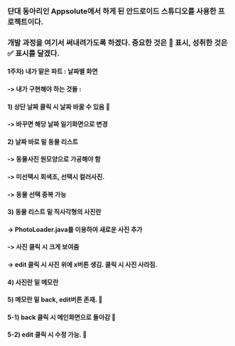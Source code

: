 ### 단대 동아리인 Appsolute에서 하게 된 안드로이드 스튜디오를 사용한 프로젝트이다.
### 개발 과정을 여기서 써내려가도록 하겠다. 중요한 것은 🤩 표시, 성취한 것은 ✅ 표시를 달겠다.

#### 1주차) 내가 맡은 파트 : 날짜별 화면
#### -> 내가 구현해야 하는 것들 :
####  1) 상단 날짜 클릭 시 날짜 바꿀 수 있음 🤩
####                             -> 바꾸면 해당 날짜 일기화면으로 변경
####  2) 날짜 바로 밑 동물 리스트 
####                             -> 동물사진 원모양으로 가공해야 함
####                             -> 미선택시 회색조, 선택시 컬러사진.
####                             -> 동물 선택 중복 가능
####  3) 동물 리스트 밑 직사각형의 사진란
####                             -> PhotoLoader.java를 이용하여 새로운 사진 추가
####                             -> 사진 클릭 시 크게 보여줌
####                             -> edit 클릭 시 사진 위에 x버튼 생김. 클릭 시 사진 사라짐.
####  4) 사진란 밑 메모란
####  5) 메모란 밑 back, edit버튼 존재. 🤩
####  5-1) back 클릭 시 메인화면으로 돌아감 🤩
####  5-2) edit 클릭 시 수정 가능. 🤩
